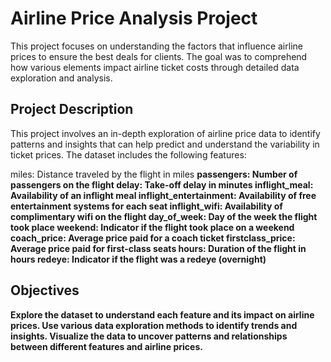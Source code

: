 # Airline Price Analysis Project
This project focuses on understanding the factors that influence airline prices to ensure the best deals for clients. The goal was to comprehend how various elements impact airline ticket costs through detailed data exploration and analysis.

## Project Description
This project involves an in-depth exploration of airline price data to identify patterns and insights that can help predict and understand the variability in ticket prices. The dataset includes the following features:

miles: Distance traveled by the flight in miles <b>
passengers: Number of passengers on the flight
delay: Take-off delay in minutes
inflight_meal: Availability of an inflight meal
inflight_entertainment: Availability of free entertainment systems for each seat
inflight_wifi: Availability of complimentary wifi on the flight
day_of_week: Day of the week the flight took place
weekend: Indicator if the flight took place on a weekend
coach_price: Average price paid for a coach ticket
firstclass_price: Average price paid for first-class seats
hours: Duration of the flight in hours
redeye: Indicator if the flight was a redeye (overnight)

## Objectives
Explore the dataset to understand each feature and its impact on airline prices.
Use various data exploration methods to identify trends and insights.
Visualize the data to uncover patterns and relationships between different features and airline prices.
